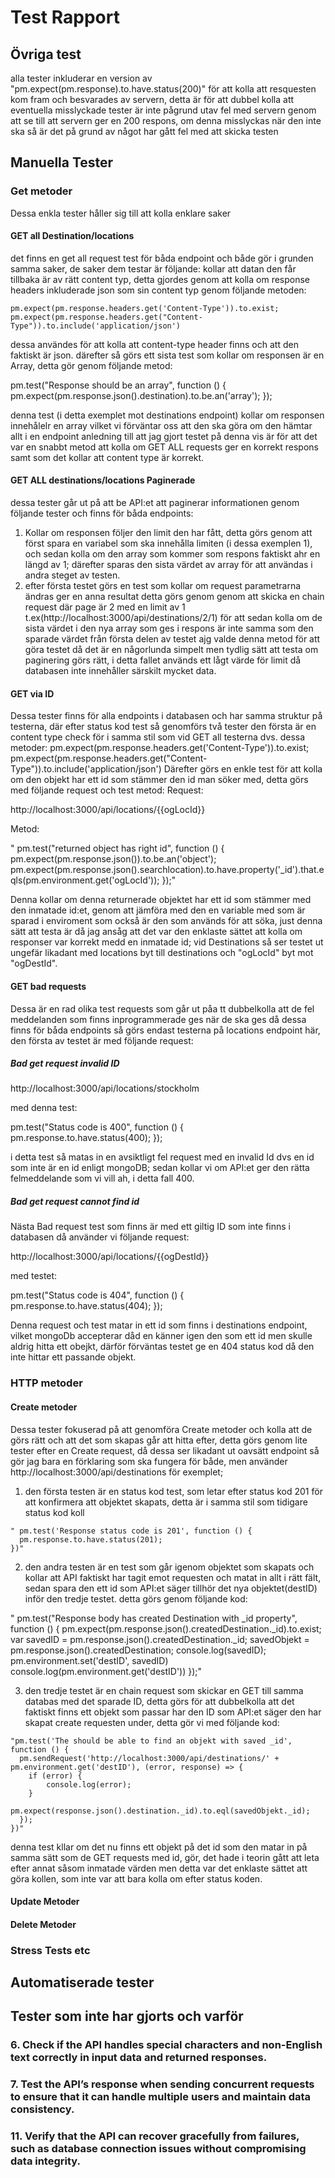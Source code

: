 # Test Rapport
## Övriga test
alla tester inkluderar en version av "pm.expect(pm.response).to.have.status(200)" för att kolla att resquesten kom fram och besvarades av servern, detta är för att dubbel kolla att eventuella misslyckade tester är inte pågrund utav fel med servern genom att se till att servern ger en 200 respons, om denna misslyckas när den inte ska så är det på grund av något har gått fel med att skicka testen
## Manuella Tester
### Get metoder
Dessa enkla tester håller sig till att kolla enklare saker
#### GET all Destination/locations
det finns en get all request test för båda endpoint och både gör i grunden samma saker, de saker dem testar är följande:
kollar att datan den får tillbaka är av rätt content typ, detta gjordes genom att kolla om response headers inkluderade json som sin content typ genom följande metoden:

    pm.expect(pm.response.headers.get('Content-Type')).to.exist;
    pm.expect(pm.response.headers.get("Content-Type")).to.include('application/json')
  
dessa användes för att kolla att content-type header finns och att den faktiskt är json.
därefter så görs ett sista test som kollar om responsen är en Array, detta gör genom följande metod:

  pm.test("Response should be an array", function () {
     pm.expect(pm.response.json().destination).to.be.an('array');
  });

denna test (i detta exemplet mot destinations endpoint) kollar om responsen innehålelr en array vilket vi förväntar oss att den ska göra om den hämtar allt i en endpoint
anledning till att jag gjort testet på denna vis är för att det var en snabbt metod att kolla om GET ALL requests ger en korrekt respons samt som det kollar att content type är korrekt.
#### GET ALL destinations/locations Paginerade
dessa tester går ut på att be API:et att paginerar informationen genom följande tester och finns för båda endpoints:
1. Kollar om responsen följer den limit den har fått, detta görs genom att först spara en variabel som ska innehålla limiten (i dessa exemplen 1), och sedan kolla om den array som kommer som respons faktiskt ahr en längd av 1; därefter sparas den sista värdet av array för att användas i andra steget av testen.
2. efter första testet görs en test som kollar om request parametrarna ändras ger en anna resultat detta görs genom genom att skicka en chain request där page är 2 med en limit av 1 t.ex(http://localhost:3000/api/destinations/2/1) för att sedan kolla om de sista värdet i den nya array som ges i respons är inte samma som den sparade värdet från första delen av testet
ajg valde denna metod för att göra testet då det är en någorlunda simpelt men tydlig sätt att testa om paginering görs rätt, i detta fallet används ett lågt värde för limit då databasen inte innehåller särskilt mycket data.
#### GET via ID
Dessa tester finns för alla endpoints i databasen och har samma struktur på testerna, där efter status kod test så genomförs två tester den första är en content type check för i samma stil som vid GET all testerna dvs. dessa metoder:
  pm.expect(pm.response.headers.get('Content-Type')).to.exist;
  pm.expect(pm.response.headers.get("Content-Type")).to.include('application/json')
Därefter görs en enkle test för att kolla om den objekt har ett id som stämmer den id man söker med, detta görs med följande request och test metod:
Request: 

  http://localhost:3000/api/locations/{{ogLocId}}

Metod:

  " pm.test("returned object has right id", function () {
    pm.expect(pm.response.json()).to.be.an('object');
    pm.expect(pm.response.json().searchlocation).to.have.property('_id').that.eqls(pm.environment.get('ogLocId'));
  });"

Denna kollar om denna returnerade objektet har ett id som stämmer med den inmatade id:et, genom att jämföra med den en variable med som är sparad i enviroment som också är den som används för att söka, just denna sätt att testa är då jag ansåg att det var den enklaste sättet att kolla om responser var korrekt medd en inmatade id; vid Destinations så ser testet ut ungefär likadant med locations byt till destinations och "ogLocId" byt mot "ogDestId".
#### GET bad requests
Dessa är en rad olika test requests som går ut påa tt dubbelkolla att de fel meddelanden som finns inprogrammerade ges när de ska ges då dessa finns för båda endpoints så görs endast testerna på locations endpoint här, den första av testet är med följande request:
##### Bad get request invalid ID

  http://localhost:3000/api/locations/stockholm

med denna test:

  pm.test("Status code is 400", function () {
    pm.response.to.have.status(400);
  });

i detta test så matas in en avsiktligt fel request med en invalid Id dvs en id som inte är en id enligt mongoDB; sedan kollar vi om API:et ger den rätta felmeddelande som vi vill ah, i detta fall 400.
##### Bad get request cannot find id
Nästa Bad request test som finns är med ett giltig ID som inte finns i databasen då använder vi följande request:

  http://localhost:3000/api/locations/{{ogDestId}}

med testet:

  pm.test("Status code is 404", function () {
    pm.response.to.have.status(404);
  });

Denna request och test matar in ett id som finns i destinations endpoint, vilket mongoDb accepterar dåd en känner igen den som ett id men skulle aldrig hitta ett obejkt, därför förväntas testet ge en 404 status kod då den inte hittar ett passande objekt.
### HTTP metoder
#### Create metoder
Dessa tester fokuserad på att genomföra Create metoder och kolla att de görs rätt och att det som skapas går att hitta efter, detta görs genom lite tester efter en Create request, då dessa ser likadant ut oavsätt endpoint så gör jag bara en förklaring som ska fungera för både, men använder http://localhost:3000/api/destinations för exemplet;
  1. den första testen är en status kod test, som letar efter status kod 201 för att konfirmera att objektet skapats, detta är i samma stil som tidigare status kod koll

    " pm.test('Response status code is 201', function () {
      pm.response.to.have.status(201);
    })"

  2. den andra testen är en test som går igenom objektet som skapats och kollar att API faktiskt har tagit emot requesten och matat in allt i rätt fält, sedan spara den ett id som API:et säger tillhör det nya objektet(destID) inför den tredje testet. detta görs genom följande kod:

  " pm.test("Response body has created Destination with _id property", function () {
    pm.expect(pm.response.json().createdDestination._id).to.exist;
    var savedID = pm.response.json().createdDestination._id;
    savedObjekt = pm.response.json().createdDestination;
    console.log(savedID);
    pm.environment.set('destID', savedID)
    console.log(pm.environment.get('destID'))
  });"

  3. den tredje testet är en chain request som skickar en GET till samma databas med det sparade ID, detta görs för att dubbelkolla att det faktiskt finns ett objekt som passar har den ID som API:et säger den har skapat create requesten under, detta gör vi med följande kod:

    "pm.test('The should be able to find an objekt with saved _id', function () {
      pm.sendRequest('http://localhost:3000/api/destinations/' + pm.environment.get('destID'), (error, response) => {
        if (error) {
            console.log(error);
        }
        pm.expect(response.json().destination._id).to.eql(savedObjekt._id);        
      });
    })"

  denna test kllar om det nu finns ett objekt på det id som den matar in på samma sätt som de GET requests med id, gör, det hade i teorin gått att leta efter annat såsom inmatade värden men detta var det enklaste sättet att göra kollen, som inte var att bara kolla om efter status koden.
#### Update Metoder

#### Delete Metoder

### Stress Tests etc

## Automatiserade tester

## Tester som inte har gjorts och varför
### 6. Check if the API handles special characters and non-English text correctly in input data and returned responses.

### 7. Test the API’s response when sending concurrent requests to ensure that it can handle multiple users and maintain data consistency.

### 11. Verify that the API can recover gracefully from failures, such as database connection issues without compromising data integrity.
